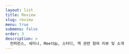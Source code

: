 ```yaml
---
layout: list
title: Review
slug: review
menu: true
submenu: false
order: 3
description: >
  컨퍼런스, 세미나, MeetUp, 스터디, 책 관련 참여 리뷰 및 소개
---
```

